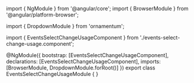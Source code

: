 import { NgModule } from '@angular/core';
import { BrowserModule } from '@angular/platform-browser';
  
import { DropdownModule } from 'ornamentum';
  
import { EventsSelectChangeUsageComponent } from './events-select-change-usage.component';

@NgModule({
 bootstrap: [EventsSelectChangeUsageComponent],
 declarations: [EventsSelectChangeUsageComponent],
 imports: [BrowserModule, DropdownModule.forRoot()]
})
export class EventsSelectChangeUsageModule {
}
